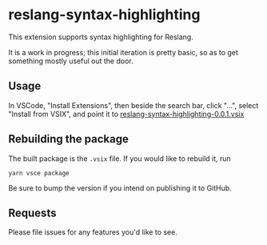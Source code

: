 # reslang-syntax-highlighting 

This extension supports syntax highlighting for Reslang.

It is a work in progress; this initial iteration is pretty basic, so as to get something mostly useful out the door. 

## Usage

In VSCode, "Install Extensions", then beside the search bar, click "...", select "Install from VSIX", and point it to [reslang-syntax-highlighting-0.0.1.vsix](reslang-syntax-highlighting-0.0.1.vsix)

## Rebuilding the package

The built package is the `.vsix` file. If you would like to rebuild it, run 
```
yarn vsce package
```

Be sure to bump the version if you intend on publishing it to GitHub.


## Requests

Please file issues for any features you'd like to see.
